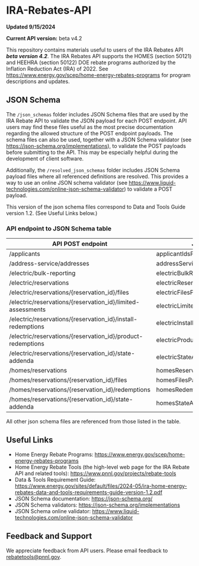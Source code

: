 # IRA-Rebates-API

**Updated 9/15/2024**

**Current API version:** beta v4.2

This repository contains materials useful to users of the IRA Rebates API ***beta version 4.2***. The IRA Rebates API supports the HOMES (section 50121) and HEEHRA (section 50122) DOE rebate programs authorized by the Inflation Reduction Act (IRA) of 2022. See https://www.energy.gov/scep/home-energy-rebates-programs for program descriptions and updates.

## JSON Schema 
The `/json_schemas` folder includes JSON Schema files that are used by the IRA Rebate API to validate the JSON payload for each POST endpoint. API users may find these files useful as the most precise documentation regarding the allowed structure of the POST endpoint payloads. The schema files can also be used, together with a JSON Schema validator (see  https://json-schema.org/implementations), to validate the POST payloads before submitting to the API. This may be especially helpful during the development of client software.

Additionally, the `/resolved_json_schemas` folder includes JSON Schema payload files where all referenced definitions are resolved. This provides a way to use an online JSON schema validator (see https://www.liquid-technologies.com/online-json-schema-validator) to validate a POST payload.

This version of the json schema files correspond to Data and Tools Guide version 1.2. (See Useful Links below.)

### API endpoint to JSON Schema table
| API POST endpoint | JSON schema filename |
| ---- | ---- |
| /applicants | applicantIdsPayload.schema.json |
| /address-service/addresses | addressServicePayload.schema.json |
| /electric/bulk-reporting | electricBulkReportingPayload.schema.json |
| /electric/reservations | electricReservationsPayload.schema.json |
| /electric/reservations/{reservation_id}/files | electricFilesPayload.schema.json |
| /electric/reservations/{reservation_id}/limited-assessments | electricLimitedAssessmentsPayload.schema.json |
| /electric/reservations/{reservation_id}/install-redemptions | electricInstallRedemptionsPayload.schema.json |
| /electric/reservations/{reservation_id}/product-redemptions | electricProductRedemptionsPayload.schema.json |
| /electric/reservations/{reservation_id}/state-addenda | electricStateAddendaPayload.schema.json |
| /homes/reservations | homesReservationsPayload.schema.json | 
| /homes/reservations/{reservation_id}/files | homesFilesPayload.schema.json |
| /homes/reservations/{reservation_id}/redemptions | homesRedemptionsPayload.schema.json |
| /homes/reservations/{reservation_id}/state-addenda | homesStateAddendaPayload.schema.json |

All other json schema files are referenced from those listed in the table. 

## Useful Links
- Home Energy Rebate Programs: https://www.energy.gov/scep/home-energy-rebates-programs
- Home Energy Rebate Tools (the high-level web page for the IRA Rebate API and related tools): https://www.pnnl.gov/projects/rebate-tools
- Data & Tools Requirement Guide: https://www.energy.gov/sites/default/files/2024-05/ira-home-energy-rebates-data-and-tools-requirements-guide-version-1.2.pdf
- JSON Schema documentation: https://json-schema.org/
- JSON Schema validators: https://json-schema.org/implementations
- JSON Schema online validator: https://www.liquid-technologies.com/online-json-schema-validator

## Feedback and Support
We appreciate feedback from API users. Please email feedback to rebatetools@pnnl.gov.
